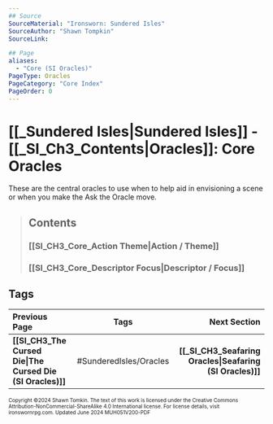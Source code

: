 ```yaml
---
## Source
SourceMaterial: "Ironsworn: Sundered Isles"
SourceAuthor: "Shawn Tompkin"
SourceLink: 

## Page
aliases: 
  - "Core (SI Oracles)"
PageType: Oracles
PageCategory: "Core Index"
PageOrder: 0
---
```

# [[_Sundered Isles|Sundered Isles]] - [[_SI_Ch3_Contents|Oracles]]: Core Oracles
These are the central oracles to use when to help aid in envisioning a scene or when you make the Ask the Oracle move.

> ## Contents
> ### [[SI_CH3_Core_Action Theme|Action / Theme]]
> ### [[SI_CH3_Core_Descriptor Focus|Descriptor / Focus]]

## Tags

| Previous Page | Tags | Next Section |
| :--- | :---: | ---: |
| **[[SI_CH3_The Cursed Die\|The Cursed Die (SI Oracles)]]** | #SunderedIsles/Oracles | **[[_SI_CH3_Seafaring Oracles\|Seafaring (SI Oracles)]]** |

<font size=-2>Copyright ©2024 Shawn Tomkin. The text of this work is licensed under the Creative Commons Attribution-NonCommercial-ShareAlike 4.0 International license. For license details, visit ironswornrpg.com. Updated June 2024 MUH051V200-PDF</font>